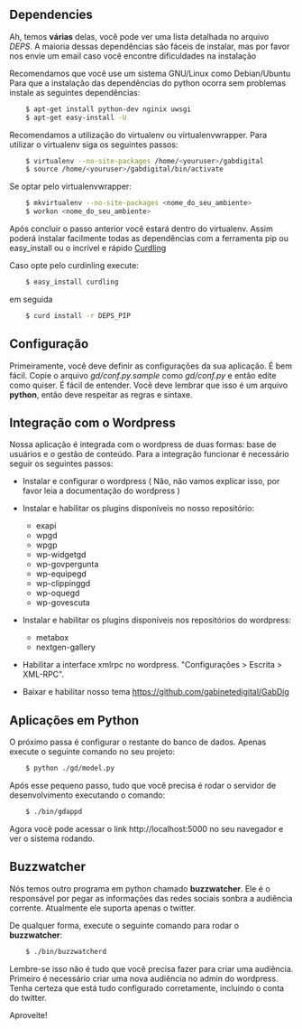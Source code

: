 ## Dependencies

Ah, temos **várias** delas, você pode ver uma lista detalhada no arquivo
_DEPS_. A maioria dessas dependências são fáceis de instalar, mas por
favor nos envie um email caso você encontre dificuldades na instalação

Recomendamos que você use um sistema GNU/Linux como Debian/Ubuntu
Para que a instalação das dependências do python ocorra sem problemas
instale as seguintes dependências:

```bash
    $ apt-get install python-dev nginix uwsgi
    $ apt-get easy-install -U
```

Recomendamos a utilização do virtualenv ou virtualenvwrapper.  Para
utilizar o virtualenv siga os seguintes passos:

```bash
    $ virtualenv --no-site-packages /home/<youruser>/gabdigital
    $ source /home/<youruser>/gabdigital/bin/activate
```
Se optar pelo virtualenvwrapper:

```bash
    $ mkvirtualenv --no-site-packages <nome_do_seu_ambiente>
    $ workon <nome_do_seu_ambiente>
```

Após concluir o passo anterior você estará dentro do virtualenv.  Assim
poderá instalar facilmente todas as dependências com a ferramenta pip ou
easy_install ou o incrível e rápido [Curdling](https://github.com/clarete/curdling)

Caso opte pelo curdinling execute:

```bash
    $ easy_install curdling
```

em seguida

```bash
    $ curd install -r DEPS_PIP
```

## Configuração

Primeiramente, você deve definir as configurações da sua aplicação.  É
bem fácil. Copie o arquivo _gd/conf.py.sample_ como _gd/conf.py_ e então
edite como quiser. É fácil de entender. Você deve lembrar que isso é um
arquivo **python**, então deve respeitar as regras e sintaxe.

## Integração com o Wordpress

Nossa aplicação é integrada com o wordpress de duas formas: base de
usuários e o gestão de conteúdo. Para a integração funcionar é
necessário seguir os seguintes passos:

* Instalar e configurar o wordpress ( Não, não vamos explicar isso,
      por favor leia a documentação do wordpress )

* Instalar e habilitar os plugins disponíveis no nosso repositório:
  * exapi
  * wpgd
  * wpgp
  * wp-widgetgd
  * wp-govpergunta
  * wp-equipegd
  * wp-clippinggd
  * wp-oquegd
  * wp-govescuta

* Instalar e habilitar os plugins disponíveis nos repositórios do
  wordpress:
  * metabox
  * nextgen-gallery

* Habilitar a interface xmlrpc no wordpress. "Configurações >
  Escrita > XML-RPC".

* Baixar e habilitar nosso tema
  https://github.com/gabinetedigital/GabDig


## Aplicações em Python

O próximo passa é configurar o restante do banco de dados.  Apenas
execute o seguinte comando no seu projeto:

```bash
    $ python ./gd/model.py
```

Após esse pequeno passo, tudo que você precisa é rodar o servidor de
desenvolvimento executando o comando:

```bash
    $ ./bin/gdappd
```

Agora você pode acessar o link http://localhost:5000 no seu navegador e
ver o sistema rodando.

## Buzzwatcher

Nós temos outro programa em python chamado **buzzwatcher**. Ele é o
responsável por pegar as informações das redes sociais sonbra a
audiência corrente. Atualmente ele suporta apenas o twitter.

De qualquer forma, execute o seguinte comando para rodar o
**buzzwatcher**:

```bash
    $ ./bin/buzzwatcherd
```

Lembre-se isso não é tudo que você precisa fazer para criar uma
audiência.  Primeiro é necessário criar uma nova audiência no admin do
wordpress.  Tenha certeza que está tudo configurado corretamente,
incluindo o conta do twitter.

Aproveite!
